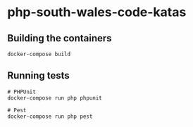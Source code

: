 # php-south-wales-code-katas

## Building the containers

    docker-compose build

## Running tests

    # PHPUnit
    docker-compose run php phpunit

    # Pest
    docker-compose run php pest
